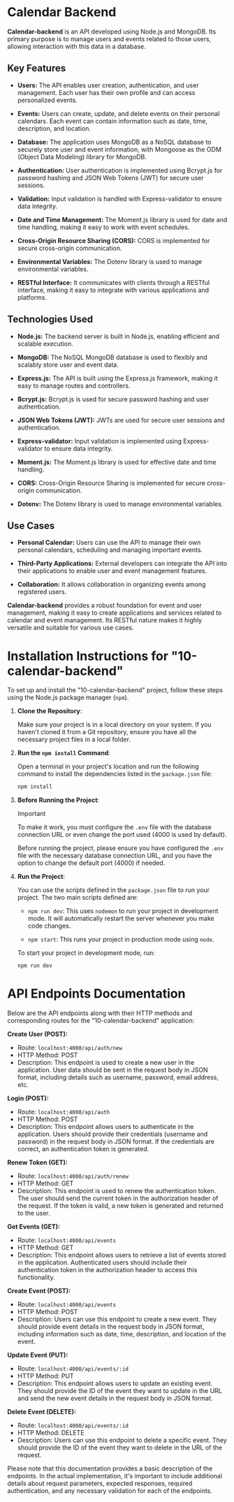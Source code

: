 # Calendar Backend

**Calendar-backend** is an API developed using Node.js and MongoDB. Its primary purpose is to manage users and events related to those users, allowing interaction with this data in a database.

## Key Features

- **Users:** The API enables user creation, authentication, and user management. Each user has their own profile and can access personalized events.

- **Events:** Users can create, update, and delete events on their personal calendars. Each event can contain information such as date, time, description, and location.

- **Database:** The application uses MongoDB as a NoSQL database to securely store user and event information, with Mongoose as the ODM (Object Data Modeling) library for MongoDB.

- **Authentication:** User authentication is implemented using Bcrypt.js for password hashing and JSON Web Tokens (JWT) for secure user sessions.

- **Validation:** Input validation is handled with Express-validator to ensure data integrity.

- **Date and Time Management:** The Moment.js library is used for date and time handling, making it easy to work with event schedules.

- **Cross-Origin Resource Sharing (CORS):** CORS is implemented for secure cross-origin communication.

- **Environmental Variables:** The Dotenv library is used to manage environmental variables.

- **RESTful Interface:** It communicates with clients through a RESTful interface, making it easy to integrate with various applications and platforms.


## Technologies Used

- **Node.js:** The backend server is built in Node.js, enabling efficient and scalable execution.

- **MongoDB:** The NoSQL MongoDB database is used to flexibly and scalably store user and event data.

- **Express.js:** The API is built using the Express.js framework, making it easy to manage routes and controllers.

- **Bcrypt.js:** Bcrypt.js is used for secure password hashing and user authentication.

- **JSON Web Tokens (JWT):** JWTs are used for secure user sessions and authentication.

- **Express-validator:** Input validation is implemented using Express-validator to ensure data integrity.

- **Moment.js:** The Moment.js library is used for effective date and time handling.

- **CORS:** Cross-Origin Resource Sharing is implemented for secure cross-origin communication.

- **Dotenv:** The Dotenv library is used to manage environmental variables.

## Use Cases

- **Personal Calendar:** Users can use the API to manage their own personal calendars, scheduling and managing important events.

- **Third-Party Applications:** External developers can integrate the API into their applications to enable user and event management features.

- **Collaboration:** It allows collaboration in organizing events among registered users.

**Calendar-backend** provides a robust foundation for event and user management, making it easy to create applications and services related to calendar and event management. Its RESTful nature makes it highly versatile and suitable for various use cases.

# Installation Instructions for "10-calendar-backend"

To set up and install the "10-calendar-backend" project, follow these steps using the Node.js package manager (`npm`).

1. **Clone the Repository**:

   Make sure your project is in a local directory on your system. If you haven't cloned it from a Git repository, ensure you have all the necessary project files in a local folder.

2. **Run the `npm install` Command**:

   Open a terminal in your project's location and run the following command to install the dependencies listed in the `package.json` file:

   ```bash
   npm install

3. **Before Running the Project**:

   > [!IMPORTANT]
   > To make it work, you must configure the `.env` file with the database connection URL or even change the port used (4000 is used by default).

   Before running the project, please ensure you have configured the `.env` file with the necessary database connection URL, and you have the option to change the default port (4000) if needed.

4. **Run the Project**:

   You can use the scripts defined in the `package.json` file to run your project. The two main scripts defined are:

   - `npm run dev`: This uses `nodemon` to run your project in development mode. It will automatically restart the server whenever you make code changes.

   - `npm start`: This runs your project in production mode using `node`.

   To start your project in development mode, run:

   ```bash
   npm run dev

# API Endpoints Documentation

Below are the API endpoints along with their HTTP methods and corresponding routes for the "10-calendar-backend" application:

**Create User (POST):**
- Route: `localhost:4000/api/auth/new`
- HTTP Method: POST
- Description: This endpoint is used to create a new user in the application. User data should be sent in the request body in JSON format, including details such as username, password, email address, etc.

**Login (POST):**
- Route: `localhost:4000/api/auth`
- HTTP Method: POST
- Description: This endpoint allows users to authenticate in the application. Users should provide their credentials (username and password) in the request body in JSON format. If the credentials are correct, an authentication token is generated.

**Renew Token (GET):**
- Route: `localhost:4000/api/auth/renew`
- HTTP Method: GET
- Description: This endpoint is used to renew the authentication token. The user should send the current token in the authorization header of the request. If the token is valid, a new token is generated and returned to the user.

**Get Events (GET):**
- Route: `localhost:4000/api/events`
- HTTP Method: GET
- Description: This endpoint allows users to retrieve a list of events stored in the application. Authenticated users should include their authentication token in the authorization header to access this functionality.

**Create Event (POST):**
- Route: `localhost:4000/api/events`
- HTTP Method: POST
- Description: Users can use this endpoint to create a new event. They should provide event details in the request body in JSON format, including information such as date, time, description, and location of the event.

**Update Event (PUT):**
- Route: `localhost:4000/api/events/:id`
- HTTP Method: PUT
- Description: This endpoint allows users to update an existing event. They should provide the ID of the event they want to update in the URL and send the new event details in the request body in JSON format.

**Delete Event (DELETE):**
- Route: `localhost:4000/api/events/:id`
- HTTP Method: DELETE
- Description: Users can use this endpoint to delete a specific event. They should provide the ID of the event they want to delete in the URL of the request.

Please note that this documentation provides a basic description of the endpoints. In the actual implementation, it's important to include additional details about request parameters, expected responses, required authentication, and any necessary validation for each of the endpoints.